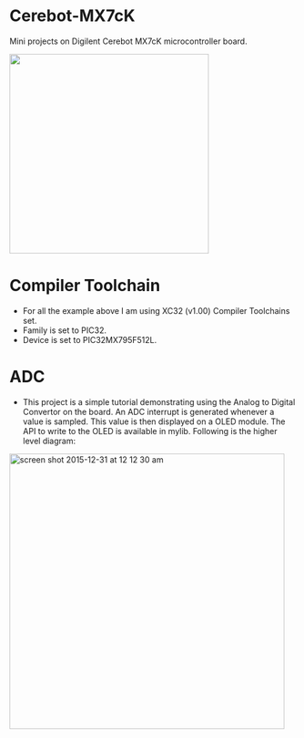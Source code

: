 # Cerebot-MX7cK

Mini projects on Digilent Cerebot MX7cK microcontroller board.

<img src="https://cloud.githubusercontent.com/assets/6227984/12051780/10391e18-aed6-11e5-8c51-1c44f10bb44f.png" width=350>

# Compiler Toolchain
- For all the example above I am using XC32 (v1.00) Compiler Toolchains set.
- Family is set to PIC32.
- Device is set to PIC32MX795F512L.

# ADC
- This project is a simple tutorial demonstrating using the Analog to Digital Convertor on the board. An ADC interrupt is generated whenever a value is sampled. This value is then displayed on a OLED module. The API to write to the OLED is available in mylib. Following is the higher level diagram:

<img width="483" alt="screen shot 2015-12-31 at 12 12 30 am" src="https://cloud.githubusercontent.com/assets/6227984/12073883/2fce3b08-b103-11e5-8ba5-0c9a41900a49.png">
